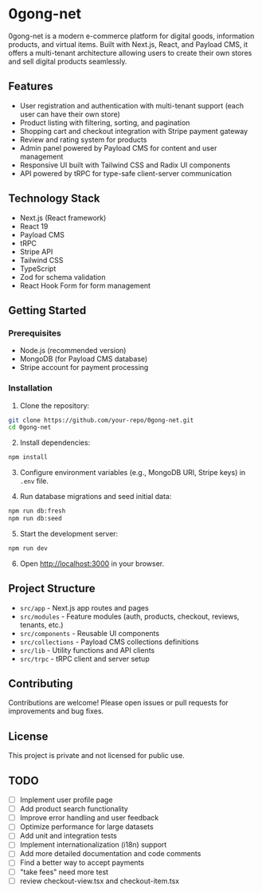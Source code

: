 # 0gong-net

0gong-net is a modern e-commerce platform for digital goods, information products, and virtual items. Built with Next.js, React, and Payload CMS, it offers a multi-tenant architecture allowing users to create their own stores and sell digital products seamlessly.

## Features

- User registration and authentication with multi-tenant support (each user can have their own store)
- Product listing with filtering, sorting, and pagination
- Shopping cart and checkout integration with Stripe payment gateway
- Review and rating system for products
- Admin panel powered by Payload CMS for content and user management
- Responsive UI built with Tailwind CSS and Radix UI components
- API powered by tRPC for type-safe client-server communication

## Technology Stack

- Next.js (React framework)
- React 19
- Payload CMS
- tRPC
- Stripe API
- Tailwind CSS
- TypeScript
- Zod for schema validation
- React Hook Form for form management

## Getting Started

### Prerequisites

- Node.js (recommended version)
- MongoDB (for Payload CMS database)
- Stripe account for payment processing

### Installation

1. Clone the repository:

```bash
git clone https://github.com/your-repo/0gong-net.git
cd 0gong-net
```

2. Install dependencies:

```bash
npm install
```

3. Configure environment variables (e.g., MongoDB URI, Stripe keys) in `.env` file.

4. Run database migrations and seed initial data:

```bash
npm run db:fresh
npm run db:seed
```

5. Start the development server:

```bash
npm run dev
```

6. Open [http://localhost:3000](http://localhost:3000) in your browser.

## Project Structure

- `src/app` - Next.js app routes and pages
- `src/modules` - Feature modules (auth, products, checkout, reviews, tenants, etc.)
- `src/components` - Reusable UI components
- `src/collections` - Payload CMS collections definitions
- `src/lib` - Utility functions and API clients
- `src/trpc` - tRPC client and server setup

## Contributing

Contributions are welcome! Please open issues or pull requests for improvements and bug fixes.

## License

This project is private and not licensed for public use.

## TODO

- [ ] Implement user profile page
- [ ] Add product search functionality
- [ ] Improve error handling and user feedback
- [ ] Optimize performance for large datasets
- [ ] Add unit and integration tests
- [ ] Implement internationalization (i18n) support
- [ ] Add more detailed documentation and code comments
- [ ] Find a better way to accept payments
- [ ] "take fees" need more test
- [ ] review checkout-view.tsx and checkout-item.tsx
